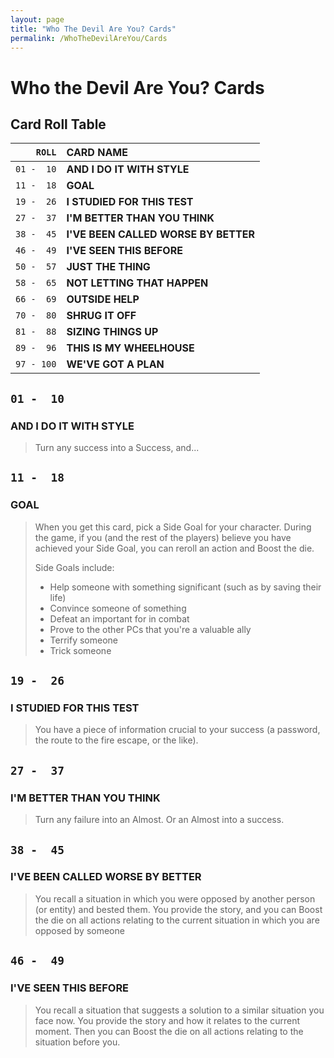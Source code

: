 ```yaml
---
layout: page
title: "Who The Devil Are You? Cards"
permalink: /WhoTheDevilAreYou/Cards
---
```


# Who the Devil Are You? Cards


## Card Roll Table

|   `ROLL`   |            **CARD NAME**               |
| ---------: | :------------------------------------- |  
| `01 -  10` | **AND I DO IT WITH STYLE**             |  
| `11 -  18` | **GOAL**                               |
| `19 -  26` | **I STUDIED FOR THIS TEST**            |
| `27 -  37` | **I'M BETTER THAN YOU THINK**          |
| `38 -  45` | **I'VE BEEN CALLED WORSE BY BETTER**   |
| `46 -  49` | **I'VE SEEN THIS BEFORE**              |
| `50 -  57` | **JUST THE THING**                     |
| `58 -  65` | **NOT LETTING THAT HAPPEN**            |
| `66 -  69` | **OUTSIDE HELP**                       |
| `70 -  80` | **SHRUG IT OFF**                       |
| `81 -  88` | **SIZING THINGS UP**                   |
| `89 -  96` | **THIS IS MY WHEELHOUSE**              |
| `97 - 100` | **WE'VE GOT A PLAN**                   |


## `01 -  10`  
### **AND I DO IT WITH STYLE**

> Turn any success into a Success, and...


## `11 -  18`  
### **GOAL**

> When you get this card, pick a Side Goal for your character. During the game, if you (and the rest of the players) believe you have achieved your Side Goal, you can reroll an action and Boost the die.
> 
> Side Goals include:
> 
> - Help someone with something significant (such as by saving their life)
> - Convince someone of something
> - Defeat an important for in combat
> - Prove to the other PCs that you're a valuable ally
> - Terrify someone
> - Trick someone


## `19 -  26`  
### **I STUDIED FOR THIS TEST**

> You have a piece of information crucial to your success (a password, the route to the fire escape, or the like).


## `27 -  37`  
### **I'M BETTER THAN YOU THINK**

> Turn any failure into an Almost. Or an Almost into a success.


## `38 -  45`  
### **I'VE BEEN CALLED WORSE BY BETTER**

> You recall a situation in which you were opposed by another person (or entity) and bested them. You provide the story, and you can Boost the die on all actions relating to the current situation in which you are opposed by someone


## `46 -  49`  
### **I'VE SEEN THIS BEFORE**

> You recall a situation that suggests a solution to a similar situation you face now. You provide the story and how it relates to the current moment. Then you can Boost the die on all actions relating to the situation before you.